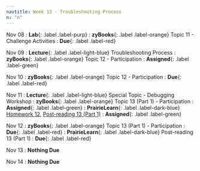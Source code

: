 ```yaml
---
navtitle: Week 13 - Troubleshooting Process
n: "n"
---
```


Nov 08
: **Lab**{: .label .label-purp} [](#)
: **zyBooks**{: .label .label-orange} Topic 11 - Challenge Activities
    : **Due**{: .label .label-red}

Nov 09
: **Lecture**{: .label .label-light-blue} Troubleshooting Process
: **zyBooks**{: .label .label-orange} Topic 12 - Participation
    : **Assigned**{: .label .label-green}


Nov 10
: **zyBooks**{: .label .label-orange} Topic 12 - Participation
    : **Due**{: .label .label-red}


Nov 11
: **Lecture**{: .label .label-light-blue} Special Topic - Debugging Workshop
: **zyBooks**{: .label .label-orange} Topic 13 (Part 1) - Participation
    : **Assigned**{: .label .label-green}
: **PrairieLearn**{: .label .label-dark-blue} [Homework 12](), [Post-reading 13 (Part 1)](#)
    : **Assigned**{: .label .label-green}

Nov 12
: **zyBooks**{: .label .label-orange} Topic 13 (Part 1) - Participation
    : **Due**{: .label .label-red}
: **PrairieLearn**{: .label .label-dark-blue} Post-reading 13 (Part 1)
    : **Due**{: .label .label-red}

Nov 13
: **Nothing Due**

Nov 14
: **Nothing Due**

